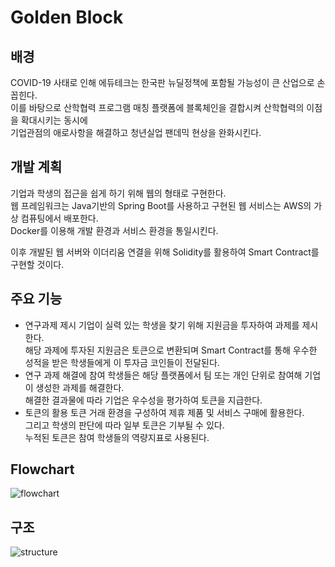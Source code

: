 # Golden Block

## 배경
COVID-19 사태로 인해 에듀테크는 한국판 뉴딜정책에 포함될 가능성이 큰 산업으로 손꼽힌다.  
이를 바탕으로 산학협력 프로그램 매칭 플랫폼에 블록체인을 결합시켜 산학협력의 이점을 확대시키는 동시에  
기업관점의 애로사항을 해결하고 청년실업 팬데믹 현상을 완화시킨다.  

## 개발 계획
기업과 학생의 접근을 쉽게 하기 위해 웹의 형태로 구현한다.  
웹 프레임워크는 Java기반의 Spring Boot를 사용하고 구현된 웹 서비스는 AWS의 가상 컴퓨팅에서 배포한다.  
Docker를 이용해 개발 환경과 서비스 환경을 통일시킨다.   

이후 개발된 웹 서버와 이더리움 연결을 위해 Solidity를 활용하여 Smart Contract를 구현할 것이다.

## 주요 기능

- 연구과제 제시
 기업이 실력 있는 학생을 찾기 위해 지원금을 투자하여 과제를 제시한다.  
 해당 과제에 투자된 지원금은 토큰으로 변환되며 Smart Contract를 통해 우수한 성적을 받은 학생들에게 이 투자금 코인들이 전달된다.
- 연구 과제 해결에 참여
 학생들은 해당 플랫폼에서 팀 또는 개인 단위로 참여해 기업이 생성한 과제를 해결한다.   
 해결한 결과물에 따라 기업은 우수성을 평가하여 토큰을 지급한다. 
- 토큰의 활용
 토큰 거래 환경을 구성하여 제휴 제품 및 서비스 구매에 활용한다.  
 그리고 학생의 판단에 따라 일부 토큰은 기부될 수 있다.  
 누적된 토큰은 참여 학생들의 역량지표로 사용된다.

## Flowchart
![flowchart](https://github.com/wjrmffldrhrl/goldenblcok/blob/master/golden%20block%20flowchart%20(1).png?raw=true)

## 구조
![structure](https://github.com/wjrmffldrhrl/goldenblock/blob/master/golden_block_structure.png)
